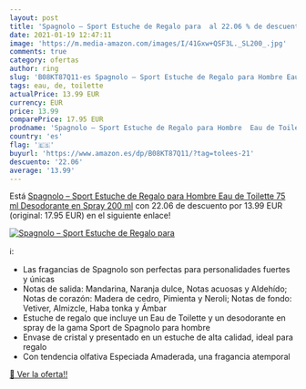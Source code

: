 ```yaml
---
layout: post
title: 'Spagnolo – Sport Estuche de Regalo para  al 22.06 % de descuento'
date: 2021-01-19 12:47:11
image: 'https://m.media-amazon.com/images/I/41Gxw+QSF3L._SL200_.jpg'
comments: true
category: ofertas
author: ring
slug: 'B08KT87Q11-es Spagnolo – Sport Estuche de Regalo para Hombre Eau de...'
tags: eau, de, toilette
actualPrice: 13.99 EUR
currency: EUR
price: 13.99
comparePrice: 17.95 EUR
prodname: 'Spagnolo – Sport Estuche de Regalo para Hombre  Eau de Toilette 75 ml  Desodorante en Spray 200 ml'
country: 'es'
flag: '🇪🇸'
buyurl: 'https://www.amazon.es/dp/B08KT87Q11/?tag=tolees-21'
descuento: '22.06'
average: '13.99'
---
```


Está [Spagnolo – Sport Estuche de Regalo para Hombre  Eau de Toilette 75 ml  Desodorante en Spray 200 ml](https://www.amazon.es/dp/B08KT87Q11/?tag=tolees-21) con 22.06 de descuento por 13.99 EUR (original: 17.95 EUR) en el siguiente enlace!

[![Spagnolo – Sport Estuche de Regalo para ](https://m.media-amazon.com/images/I/41Gxw+QSF3L._SL200_.jpg)](https://www.amazon.es/dp/B08KT87Q11/?tag=tolees-21)

ℹ️:

- Las fragancias de Spagnolo son perfectas para personalidades fuertes y únicas
- Notas de salida: Mandarina, Naranja dulce, Notas acuosas y Aldehído; Notas de corazón: Madera de cedro, Pimienta y Neroli; Notas de fondo: Vetiver, Almizcle, Haba tonka y Ámbar
- Estuche de regalo que incluye un Eau de Toilette y un desodorante en spray de la gama Sport de Spagnolo para hombre
- Envase de cristal y presentado en un estuche de alta calidad, ideal para regalo
- Con tendencia olfativa Especiada Amaderada, una fragancia atemporal

[🛒 Ver la oferta!!](https://www.amazon.es/dp/B08KT87Q11/?tag=tolees-21)
